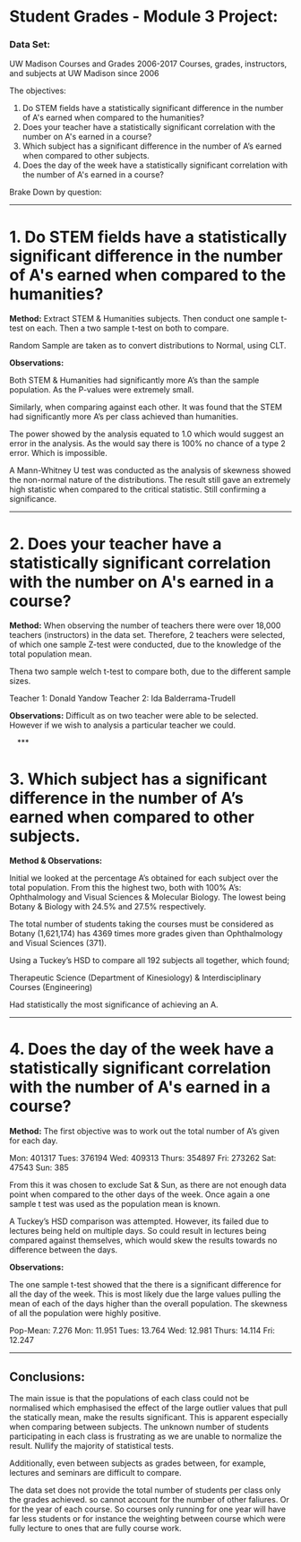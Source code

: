 # Student Grades - Module 3 Project:

### Data Set:

UW Madison Courses and Grades 2006-2017
Courses, grades, instructors, and subjects at UW Madison since 2006

The objectives:

1.	Do STEM fields have a statistically significant difference in the number of A's earned when compared to the humanities?
2.	Does your teacher have a statistically significant correlation with the number on A's earned in a course?
3.	Which subject has a significant difference in the number of A’s earned when compared to other subjects.
4.	Does the day of the week have a statistically significant correlation with the number of A's earned in a course?

Brake Down by question:

***

# 1.	Do STEM fields have a statistically significant difference in the number of A's earned when compared to the humanities?

<b>Method:</b>
Extract STEM & Humanities subjects. Then conduct one sample t-test on each. Then a two sample t-test on both to compare.

Random Sample are taken as to convert distributions to Normal, using CLT.

<b>Observations:</b>

Both STEM & Humanities had significantly more A’s than the sample population. As the P-values were extremely small.

Similarly, when comparing against each other. It was found that the STEM had significantly more A’s per class achieved than humanities.

The power showed by the analysis equated to 1.0 which would suggest an error in the analysis. As the would say there is 100% no chance of a type 2 error.  Which is impossible.

A Mann-Whitney U test was conducted as the analysis of skewness showed the non-normal nature of the distributions. The result still gave an extremely high statistic when compared to the critical statistic. Still confirming a significance.

***


# 2.	Does your teacher have a statistically significant correlation with the number on A's earned in a course?

<b>Method:</b>
When observing the number of teachers there were over 18,000 teachers (instructors) in the data set. Therefore, 2 teachers were selected, of which one sample Z-test were conducted, due to the knowledge of the total population mean.

Thena two sample welch t-test to compare both, due to the different sample sizes.

Teacher 1: 	Donald Yandow
Teacher 2:	Ida Balderrama-Trudell


<b>Observations:</b>
Difficult as on two teacher were able to be selected. However if we wish to analysis a particular teacher we could. 


 ***

# 3.	Which subject has a significant difference in the number of A’s earned when compared to other subjects.

<b>Method & Observations:</b>

Initial we looked at the percentage A’s obtained for each subject over the total population.
From this the highest two, both with 100% A’s: Ophthalmology and Visual Sciences & Molecular Biology. The lowest being Botany & Biology with 24.5% and 27.5% respectively.

The total number of students taking the courses must be considered as Botany (1,621,174) has 4369 times more grades given than Ophthalmology and Visual Sciences (371).

Using a Tuckey’s HSD to compare all 192 subjects all together, which found;

Therapeutic Science (Department of Kinesiology) & Interdisciplinary Courses (Engineering)

Had statistically the most significance of achieving an A.

***

# 4.	Does the day of the week have a statistically significant correlation with the number of A's earned in a course?

<b>Method:</b>
The first objective was to work out the total number of A’s given for each day.

Mon: 	401317
Tues: 	376194
Wed: 	409313
Thurs:	354897
Fri:	273262
Sat:	47543
Sun:	385

From this it was chosen to exclude Sat & Sun, as there are not enough data point when compared to the other days of the week. Once again a one sample t test was used as the population mean is known.

A Tuckey’s HSD comparison was attempted. However, its failed due to lectures being held on multiple days. So could result in lectures being compared against themselves, which would skew the results towards no difference between the days.

<b>Observations:</b>

The one sample t-test showed that the there is a significant difference for all the day of the week. This is most likely due the large values pulling the mean of each of the days higher than the overall population. The skewness of all the population were highly positive.

Pop-Mean:	7.276
Mon: 		11.951
Tues: 		13.764
Wed: 		12.981
Thurs:		14.114
Fri:		12.247


***

## Conclusions:

The main issue is that the populations of each class could not be normalised which emphasised the effect of the large outlier values that pull the statically mean, make the results significant. This is apparent especially when comparing between subjects.  The unknown number of students participating in each class is frustrating as we are unable to normalize the result. Nullify the majority of statistical tests.

Additionally, even between subjects as grades between, for example, lectures and seminars are difficult to compare.

The data set does not provide the total number of students per class only the grades achieved. so cannot account for the number of other faliures. Or for the year of each course.
So courses only running for one year will have far less students or for instance the weighting between course which were fully lecture to ones that are fully course work.
